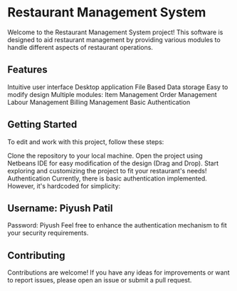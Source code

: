 # Restaurant Management System

Welcome to the Restaurant Management System project! This software is designed to aid restaurant management by providing various modules to handle different aspects of restaurant operations.

## Features
Intuitive user interface
Desktop application
File Based Data storage
Easy to modify design
Multiple modules:
Item Management
Order Management
Labour Management
Billing Management
Basic Authentication

## Getting Started
To edit and work with this project, follow these steps:

Clone the repository to your local machine.
Open the project using Netbeans IDE for easy modification of the design (Drag and Drop).
Start exploring and customizing the project to fit your restaurant's needs!
Authentication
Currently, there is basic authentication implemented. However, it's hardcoded for simplicity:

## Username: Piyush Patil
Password: Piyush
Feel free to enhance the authentication mechanism to fit your security requirements.

## Contributing
Contributions are welcome! If you have any ideas for improvements or want to report issues, please open an issue or submit a pull request.
